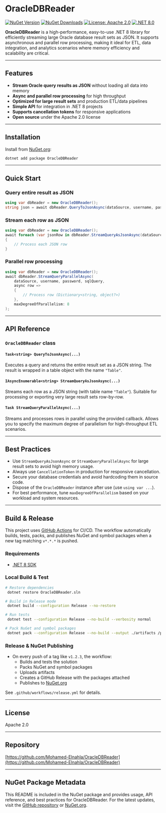 # OracleDBReader

[![NuGet Version](https://img.shields.io/nuget/v/OracleDBReader.svg)](https://www.nuget.org/packages/OracleDBReader)
[![NuGet Downloads](https://img.shields.io/nuget/dt/OracleDBReader.svg)](https://www.nuget.org/packages/OracleDBReader)
[![License: Apache 2.0](https://img.shields.io/badge/License-Apache%202.0-blue.svg)](LICENSE)
[![.NET 8.0](https://img.shields.io/badge/.NET-8.0-blue.svg)](https://dotnet.microsoft.com/en-us/download/dotnet/8.0)

**OracleDBReader** is a high-performance, easy-to-use .NET 8 library for efficiently streaming large Oracle database result sets as JSON. It supports asynchronous and parallel row processing, making it ideal for ETL, data integration, and analytics scenarios where memory efficiency and scalability are critical.

---

## Features

- **Stream Oracle query results as JSON** without loading all data into memory
- **Async and parallel row processing** for high throughput
- **Optimized for large result sets** and production ETL/data pipelines
- **Simple API** for integration in .NET 8 projects
- **Supports cancellation tokens** for responsive applications
- **Open source** under the Apache 2.0 license

---

## Installation

Install from [NuGet.org](https://www.nuget.org/packages/OracleDBReader):

```sh
dotnet add package OracleDBReader
```

---

## Quick Start

### Query entire result as JSON

```csharp
using var dbReader = new OracleDBReader();
string json = await dbReader.QueryToJsonAsync(dataSource, username, password, sqlQuery);
```

### Stream each row as JSON

```csharp
using var dbReader = new OracleDBReader();
await foreach (var jsonRow in dbReader.StreamQueryAsJsonAsync(dataSource, username, password, sqlQuery))
{
    // Process each JSON row
}
```

### Parallel row processing

```csharp
using var dbReader = new OracleDBReader();
await dbReader.StreamQueryParallelAsync(
    dataSource, username, password, sqlQuery,
    async row =>
    {
        // Process row (Dictionary<string, object?>)
    },
    maxDegreeOfParallelism: 8
);
```

---

## API Reference

### `OracleDBReader` class

#### `Task<string> QueryToJsonAsync(...)`

Executes a query and returns the entire result set as a JSON string. The result is wrapped in a table object with the name `"Table"`.

#### `IAsyncEnumerable<string> StreamQueryAsJsonAsync(...)`

Streams each row as a JSON string (with table name `"Table"`). Suitable for processing or exporting very large result sets row-by-row.

#### `Task StreamQueryParallelAsync(...)`

Streams and processes rows in parallel using the provided callback. Allows you to specify the maximum degree of parallelism for high-throughput ETL scenarios.

---

## Best Practices

- Use `StreamQueryAsJsonAsync` or `StreamQueryParallelAsync` for large result sets to avoid high memory usage.
- Always use `CancellationToken` in production for responsive cancellation.
- Secure your database credentials and avoid hardcoding them in source code.
- Dispose of the `OracleDBReader` instance after use (use `using var ...`).
- For best performance, tune `maxDegreeOfParallelism` based on your workload and system resources.

---

## Build & Release

This project uses [GitHub Actions](.github/workflows/release.yml) for CI/CD. The workflow automatically builds, tests, packs, and publishes NuGet and symbol packages when a new tag matching `v*.*.*` is pushed.

### Requirements

- [.NET 8 SDK](https://dotnet.microsoft.com/en-us/download/dotnet/8.0)

### Local Build & Test

```sh
# Restore dependencies
 dotnet restore OracleDBReader.sln

# Build in Release mode
 dotnet build --configuration Release --no-restore

# Run tests
 dotnet test --configuration Release --no-build --verbosity normal

# Pack NuGet and symbol packages
 dotnet pack --configuration Release --no-build --output ./artifacts /p:IncludeSymbols=true /p:SymbolPackageFormat=snupkg
```

### Release & NuGet Publishing

- On every push of a tag like `v1.2.3`, the workflow:
  - Builds and tests the solution
  - Packs NuGet and symbol packages
  - Uploads artifacts
  - Creates a GitHub Release with the packages attached
  - Publishes to [NuGet.org](https://www.nuget.org/packages/OracleDBReader)

See `.github/workflows/release.yml` for details.

---

## License

Apache 2.0

---

## Repository

[https://github.com/Mohamed-Elnahla/OracleDBReader](https://github.com/Mohamed-Elnahla/OracleDBReader)

---

## NuGet Package Metadata

This README is included in the NuGet package and provides usage, API reference, and best practices for OracleDBReader. For the latest updates, visit the [GitHub repository](https://github.com/Mohamed-Elnahla/OracleDBReader) or [NuGet.org](https://www.nuget.org/packages/OracleDBReader).

